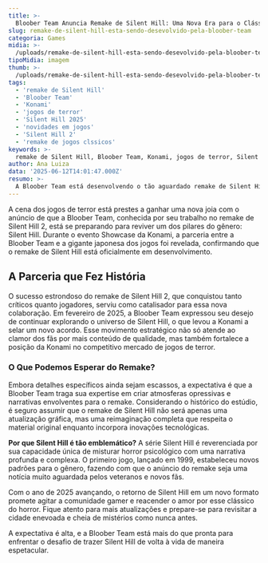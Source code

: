 ```yaml
---
title: >-
  Bloober Team Anuncia Remake de Silent Hill: Uma Nova Era para o Clássico do Horror
slug: remake-de-silent-hill-esta-sendo-desevolvido-pela-bloober-team
categoria: Games
midia: >-
  /uploads/remake-de-silent-hill-esta-sendo-desevolvido-pela-bloober-team-thumb.webp
tipoMidia: imagem
thumb: >-
  /uploads/remake-de-silent-hill-esta-sendo-desevolvido-pela-bloober-team-thumb.webp
tags:
  - 'remake de Silent Hill'
  - 'Bloober Team'
  - 'Konami'
  - 'jogos de terror'
  - 'Silent Hill 2025'
  - 'novidades em jogos'
  - 'Silent Hill 2'
  - 'remake de jogos clssicos'
keywords: >-
  remake de Silent Hill, Bloober Team, Konami, jogos de terror, Silent Hill 2025, novidades em jogos, Silent Hill 2, remake de jogos clássicos
author: Ana Luiza
data: '2025-06-12T14:01:47.000Z'
resumo: >-
  A Bloober Team está desenvolvendo o tão aguardado remake de Silent Hill, prometendo revitalizar o icônico jogo de terror em parceria com a Konami. O anúncio foi feito durante o evento Showcase da Konami, gerando grande expectativa entre os fãs.
---
```


A cena dos jogos de terror está prestes a ganhar uma nova joia com o anúncio de que a Bloober Team, conhecida por seu trabalho no remake de Silent Hill 2, está se preparando para reviver um dos pilares do gênero: Silent Hill. Durante o evento Showcase da Konami, a parceria entre a Bloober Team e a gigante japonesa dos jogos foi revelada, confirmando que o remake de Silent Hill está oficialmente em desenvolvimento.

## A Parceria que Fez História

O sucesso estrondoso do remake de Silent Hill 2, que conquistou tanto críticos quanto jogadores, serviu como catalisador para essa nova colaboração. Em fevereiro de 2025, a Bloober Team expressou seu desejo de continuar explorando o universo de Silent Hill, o que levou a Konami a selar um novo acordo. Esse movimento estratégico não só atende ao clamor dos fãs por mais conteúdo de qualidade, mas também fortalece a posição da Konami no competitivo mercado de jogos de terror.

### O Que Podemos Esperar do Remake?

Embora detalhes específicos ainda sejam escassos, a expectativa é que a Bloober Team traga sua expertise em criar atmosferas opressivas e narrativas envolventes para o remake. Considerando o histórico do estúdio, é seguro assumir que o remake de Silent Hill não será apenas uma atualização gráfica, mas uma reimaginação completa que respeita o material original enquanto incorpora inovações tecnológicas.

**Por que Silent Hill é tão emblemático?** A série Silent Hill é reverenciada por sua capacidade única de misturar horror psicológico com uma narrativa profunda e complexa. O primeiro jogo, lançado em 1999, estabeleceu novos padrões para o gênero, fazendo com que o anúncio do remake seja uma notícia muito aguardada pelos veteranos e novos fãs.

Com o ano de 2025 avançando, o retorno de Silent Hill em um novo formato promete agitar a comunidade gamer e reacender o amor por esse clássico do horror. Fique atento para mais atualizações e prepare-se para revisitar a cidade enevoada e cheia de mistérios como nunca antes.

A expectativa é alta, e a Bloober Team está mais do que pronta para enfrentar o desafio de trazer Silent Hill de volta à vida de maneira espetacular.